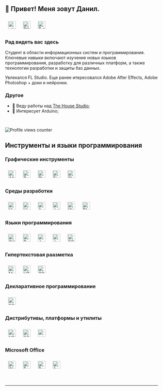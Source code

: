 ## 👋 Привет! Меня зовут Данил.

<a href="https://github.com/bddisp" target="_blank"><img style="margin: 10px" src="https://img.shields.io/badge/github-%2324292e.svg?&style=for-the-badge&logo=github&logoColor=white" alt="github" height="25" /></a>
<a href="https://vk.com/id605793875" target="_blank"><img style="margin: 10px" src="https://upload.wikimedia.org/wikipedia/commons/f/f3/VK_Compact_Logo_%282021-present%29.svg" alt="ВКонтакте" height="25" /></a>
<a href="https://t.me/ispbdd" target="_blank"><img style="margin: 10px" src="https://upload.wikimedia.org/wikipedia/commons/8/83/Telegram_2019_Logo.svg" alt="Telegram" height="25" /></a>

### Рад видеть вас здесь

Студент в области информационных систем и программирования. Ключевые навыки включают изучение новых языков программирования, разработку для различных платформ, а также технологии разработки и защиты баз данных.

Увлекался FL Studio. Еще ранее итересовался Adobe After Effects, Adobe Photoshop + доки и нейронки.

### Другое
- 🔭 Веду работы над [The House Studio](https://github.com/rizeshawty/The-House-Studio);
- 🌱 Интересует Arduino;

<br/>

![Profile views counter](https://komarev.com/ghpvc/?username=rizeshawty&&style=flat-square)

## Инструменты и языки программирования

### Графические инструменты
<a href="https://wikipedia.org/wiki/Adobe_After_Effects" target="_blank"><img style="margin: 10px" src="https://upload.wikimedia.org/wikipedia/commons/thumb/c/cb/Adobe_After_Effects_CC_icon.svg/1200px-Adobe_After_Effects_CC_icon.svg.png" alt="After Effects" height="25" /></a>
<a href="https://wikipedia.org/wiki/Adobe_Premiere_Pro" target="_blank"><img style="margin: 10px" src="https://upload.wikimedia.org/wikipedia/commons/thumb/4/40/Adobe_Premiere_Pro_CC_icon.svg/1024px-Adobe_Premiere_Pro_CC_icon.svg.png" alt="Premiere Pro" height="25" /></a>
<a href="https://wikipedia.org/wiki/Adobe_Photoshop" target="_blank"><img style="margin: 10px" src="https://upload.wikimedia.org/wikipedia/commons/thumb/a/af/Adobe_Photoshop_CC_icon.svg/1024px-Adobe_Photoshop_CC_icon.svg.png" alt="Photoshop" height="25" /></a>
<a href="https://wikipedia.org/wiki/Figma" target="_blank"><img style="margin: 10px" src="https://upload.wikimedia.org/wikipedia/commons/thumb/3/33/Figma-logo.svg/64px-Figma-logo.svg.png" alt="Figma" height="25" /></a>
<a href="https://wikipedia.org/wiki/SketchUp" target="_blank"><img style="margin: 10px" src="https://upload.wikimedia.org/wikipedia/commons/4/4e/SketchUp_Logo_2020.svg" alt="SketchUp" height="25" /></a>

### Среды разработки
<a href="https://wikipedia.org/wiki/Microsoft_Visual_Studio" target="_blank"><img style="margin: 10px" src="https://upload.wikimedia.org/wikipedia/commons/1/19/Visual_Studio_2012_logo_and_wordmark.svg" alt="Visual Studio" height="25" /></a>
<a href="https://wikipedia.org/wiki/Visual_Studio_Code" target="_blank"><img style="margin: 10px" src="https://upload.wikimedia.org/wikipedia/commons/thumb/9/9a/Visual_Studio_Code_1.35_icon.svg/1024px-Visual_Studio_Code_1.35_icon.svg.png" alt="Visual Studio Code" height="25" /></a>
<a href="https://wikipedia.org/wiki/Arduino" target="_blank"><img style="margin: 10px" src="https://profilinator.rishav.dev/skills-assets/arduino.png" alt="Arduino" height="25" /></a>
<a href="https://wikipedia.org/wiki/JetBrains" target="_blank"><img style="margin: 10px" src="https://upload.wikimedia.org/wikipedia/commons/thumb/2/2d/JetBrains_company_logo.svg/1920px-JetBrains_company_logo.svg.png" alt="JetBrains" height="25" /></a>
<a href="https://wikipedia.org/wiki/WordPress" target="_blank"><img style="margin: 10px" src="https://upload.wikimedia.org/wikipedia/commons/9/98/WordPress_blue_logo.svg" alt="WordPress" height="25" /></a>
<a href="https://wikipedia.org/wiki/DbForge_Studio_for_MySQL" target="_blank"><img style="margin: 10px" src="https://i0.wp.com/logon-int.com/wp-content/uploads/2019/01/dbforge-studio-for-sql-server-logo.png?fit=300%2C300&ssl=1" alt="DbForge" height="25" /></a>

### Языки программирования
<a href="https://wikipedia.org/wiki/C_Sharp" target="_blank"><img style="margin: 10px" src="https://upload.wikimedia.org/wikipedia/commons/thumb/d/d2/C_Sharp_Logo_2023.svg/1024px-C_Sharp_Logo_2023.svg.png" alt="C#" height="25" /></a>
<a href="https://wikipedia.org/wiki/Python_(programming_language)" target="_blank"><img style="margin: 10px" src="https://upload.wikimedia.org/wikipedia/commons/thumb/c/c3/Python-logo-notext.svg/1200px-Python-logo-notext.svg.png" alt="Python" height="25" /></a>
<a href="https://wikipedia.org/wiki/JavaScript" target="_blank"><img style="margin: 10px" src="https://upload.wikimedia.org/wikipedia/commons/thumb/9/99/Unofficial_JavaScript_logo_2.svg/1024px-Unofficial_JavaScript_logo_2.svg.png" alt="JavaScript" height="25" /></a>
<a href="https://wikipedia.org/wiki/Java" target="_blank"><img style="margin: 10px" src="https://upload.wikimedia.org/wikipedia/commons/thumb/5/5d/Duke_%28Java_mascot%29_waving.svg/800px-Duke_%28Java_mascot%29_waving.svg.png" alt="Java" height="25" /></a>
<a href="https://wikipedia.org/wiki/SQL" target="_blank"><img style="margin: 10px" src="https://upload.wikimedia.org/wikipedia/commons/8/87/Sql_data_base_with_logo.png" alt="SQL" height="25" /></a>

### Гипертекстовая раазметка
<a href="https://wikipedia.org/wiki/Markdown" target="_blank"><img style="margin: 10px" src="https://upload.wikimedia.org/wikipedia/commons/thumb/4/48/Markdown-mark.svg/1920px-Markdown-mark.svg.png" alt="MarkDown" height="25" /></a>
<a href="https://wikipedia.org/wiki/HTML5" target="_blank"><img style="margin: 10px" src="https://upload.wikimedia.org/wikipedia/commons/3/38/HTML5_Badge.svg" alt="HTML5" height="25" /></a>
<a href="https://wikipedia.org/wiki/CSS" target="_blank"><img style="margin: 10px" src="https://upload.wikimedia.org/wikipedia/commons/6/62/CSS3_logo.svg" alt="CSS3" height="25" /></a>

### Декларативное программирование
<a href="https://wikipedia.org/wiki/XAML" target="_blank"><img style="margin: 10px" src="https://user-images.githubusercontent.com/16964652/66596008-f4e3ed80-eb50-11e9-9a8a-3e9a5adf4d7c.png" alt="XAML" height="25" /></a>

### Дистрибутивы, платформы и утилиты
<a href="https://wikipedia.org/wiki/.NET_Framework" target="_blank"><img style="margin: 10px" src="https://upload.wikimedia.org/wikipedia/commons/7/7d/Microsoft_.NET_logo.svg" alt=".NET" height="25" /></a>
<a href="https://wikipedia.org/wiki/XAMPP" target="_blank"><img style="margin: 10px" src="https://www.apachefriends.org/images/xampp-logo-ac950edf.svg" alt="XAMPP" height="25" /></a>
<a href="https://ngrok.com/" target="_blank"><img style="margin: 10px" src="https://cdn.prod.website-files.com/63ed4bc7a4b189da942a6b8c/6411ffa14c60dbe1848fafff_Frame%202.svg" alt="ngrok" height="25" /></a>

### Microsoft Office
<a href="https://wikipedia.org/wiki/Microsoft_Word" target="_blank"><img style="margin: 10px" src="https://upload.wikimedia.org/wikipedia/commons/f/fd/Microsoft_Office_Word_%282019%E2%80%93present%29.svg" alt="Word" height="25" /></a>
<a href="https://wikipedia.org/wiki/Microsoft_Excel" target="_blank"><img style="margin: 10px" src="https://upload.wikimedia.org/wikipedia/commons/3/34/Microsoft_Office_Excel_%282019%E2%80%93present%29.svg" alt="Excel" height="25" /></a>
<a href="https://wikipedia.org/wiki/Microsoft_PowerPoint" target="_blank"><img style="margin: 10px" src="https://upload.wikimedia.org/wikipedia/commons/0/0d/Microsoft_Office_PowerPoint_%282019%E2%80%93present%29.svg" alt="PowerPoint" height="25" /></a>
<a href="https://wikipedia.org/wiki/Microsoft_Access" target="_blank"><img style="margin: 10px" src="https://upload.wikimedia.org/wikipedia/commons/f/f1/Microsoft_Office_Access_%282019-present%29.svg" alt="Access" height="25" /></a>

<br/>

----
